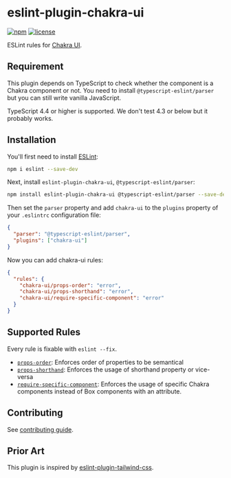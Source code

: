 # eslint-plugin-chakra-ui

[![npm](https://img.shields.io/npm/v/eslint-plugin-chakra-ui)](https://www.npmjs.com/package/eslint-plugin-chakra-ui)
[![license](https://img.shields.io/npm/l/eslint-plugin-chakra-ui)](https://github.com/yukukotani/eslint-plugin-chakra-ui/blob/main/LICENSE)

ESLint rules for [Chakra UI](https://chakra-ui.com/).

## **Requirement**

This plugin depends on TypeScript to check whether the component is a Chakra component or not. You need to install `@typescript-eslint/parser` but you can still write vanilla JavaScript.

TypeScript 4.4 or higher is supported. We don't test 4.3 or below but it probably works.

## Installation

You'll first need to install [ESLint](https://eslint.org/):

```sh
npm i eslint --save-dev
```

Next, install `eslint-plugin-chakra-ui`, `@typescript-eslint/parser`:

```sh
npm install eslint-plugin-chakra-ui @typescript-eslint/parser --save-dev
```

Then set the `parser` property and add `chakra-ui` to the `plugins` property of your `.eslintrc` configuration file:

```json
{
  "parser": "@typescript-eslint/parser",
  "plugins": ["chakra-ui"]
}
```

Now you can add chakra-ui rules:

```json
{
  "rules": {
    "chakra-ui/props-order": "error",
    "chakra-ui/props-shorthand": "error",
    "chakra-ui/require-specific-component": "error"
  }
}
```

## Supported Rules

Every rule is fixable with `eslint --fix`.

- [`props-order`](https://github.com/yukukotani/eslint-plugin-chakra-ui/blob/main/docs/rules/props-order.md): Enforces order of properties to be semantical
- [`props-shorthand`](https://github.com/yukukotani/eslint-plugin-chakra-ui/blob/main/docs/rules/props-shorthand.md): Enforces the usage of shorthand property or vice-versa
- [`require-specific-component`](https://github.com/yukukotani/eslint-plugin-chakra-ui/blob/main/docs/rules/require-specific-component.md): Enforces the usage of specific Chakra components instead of Box components with an attribute.

## Contributing

See [contributing guide](CONTRIBUTING.md).

## Prior Art

This plugin is inspired by [eslint-plugin-tailwind-css](https://github.com/francoismassart/eslint-plugin-tailwindcss).
